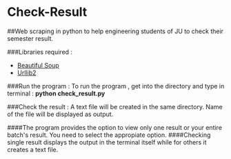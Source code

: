 # Check-Result
##Web scraping in python to help engineering students of JU to check their semester result.

###Libraries required :
* [Beautiful Soup](https://www.crummy.com/software/BeautifulSoup/bs4/doc/)
* [Urllib2](https://docs.python.org/2/library/urllib2.html)

###Run the program :
To run the program , get into the directory and type in terminal : 
<b>python check_result.py</b>

###Check the result :
A text file will be created in the same directory. Name of the file will be displayed as output.

####The program provides the option to view only one result or your entire batch's result. You need to select the appropiate option.
####Checking single result displays the output in the terminal itself while for others it creates a text file.

